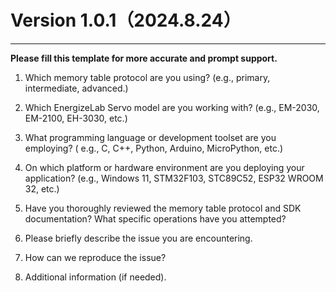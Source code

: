 # Version 1.0.1（2024.8.24）
---
**Please fill this template for more accurate and prompt support.**

1. Which memory table protocol are you using? (e.g., primary, intermediate, advanced.)

2. Which EnergizeLab Servo model are you working with? (e.g., EM-2030, EM-2100, EH-3030, etc.)

3. What programming language or development toolset are you employing? ( e.g., C, C++, Python, Arduino, MicroPython, etc.)

4. On which platform or hardware environment are you deploying your application? (e.g., Windows 11, STM32F103, STC89C52, ESP32 WROOM 32, etc.)

5. Have you thoroughly reviewed the memory table protocol and SDK documentation? What specific operations have you attempted?

6. Please briefly describe the issue you are encountering.

7. How can we reproduce the issue?

8. Additional information (if needed).